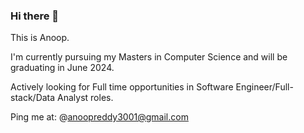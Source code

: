 ### Hi there 👋

This is Anoop.

I'm currently pursuing my Masters in Computer Science and will be graduating in June 2024.

Actively looking for Full time opportunities in Software Engineer/Full-stack/Data Analyst roles.

Ping me at: @anoopreddy3001@gmail.com



<!--
**anoopreddyyeddula/anoopreddyyeddula** is a ✨ _special_ ✨ repository because its `README.md` (this file) appears on your GitHub profile.

Here are some ideas to get you started:

- 🔭 I’m currently working on ...
- 🌱 I’m currently learning ...
- 👯 I’m looking to collaborate on ...
- 🤔 I’m looking for help with ...
- 💬 Ask me about ...
- 📫 How to reach me: ...
- 😄 Pronouns: ...
- ⚡ Fun fact: ...
-->
